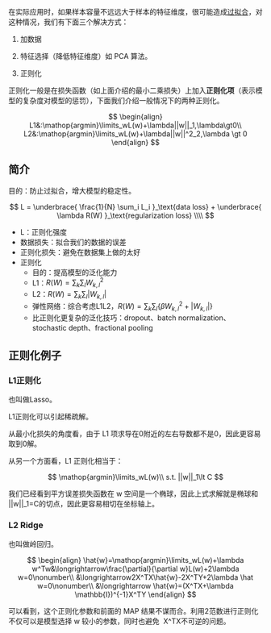 在实际应用时，如果样本容量不远远大于样本的特征维度，很可能造成[过拟合](过拟合.md)，对这种情况，我们有下面三个解决方式：

1. 加数据
    
2. 特征选择（降低特征维度）如 PCA 算法。
    
3. 正则化
    

正则化一般是在损失函数（如上面介绍的最小二乘损失）上加入**正则化项**（表示模型的复杂度对模型的惩罚），下面我们介绍一般情况下的两种正则化。

$$  
\begin{align} L1&:\mathop{argmin}\limits_wL(w)+\lambda||w||_1,\lambda\gt0\\ L2&:\mathop{argmin}\limits_wL(w)+\lambda||w||^2_2,\lambda \gt 0 \end{align}  
$$

## 简介


目的：防止过拟合，增大模型的稳定性。

$$
L =  \underbrace{ \frac{1}{N} \sum_i L_i }_\text{data loss} + \underbrace{ \lambda R(W) }_\text{regularization loss} \\\\
$$



- L：正则化强度
- 数据损失：拟合我们的数据的误差
- 正则化损失：避免在数据集上做的太好
- 正则化
  - 目的：提高模型的泛化能力
  - L1：$R(W) = \sum_k\sum_lW^2_{k,l}$
  - L2：$R(W) = \sum_k\sum_l{|W_{k, l}|}$
  - 弹性网络：综合考虑L1L2，$R(W) = \sum_k\sum_l\{{\beta W^2_{k,l}+|W_{k, l}|\}}$
  - 比正则化更复杂的泛化技巧：dropout、batch normalization、stochastic depth、fractional pooling


## 正则化例子
### L1正则化

也叫做Lasso。

L1正则化可以引起稀疏解。

从最小化损失的角度看，由于 L1 项求导在0附近的左右导数都不是0，因此更容易取到0解。

从另一个方面看，L1 正则化相当于：

$$  
\mathop{argmin}\limits_wL(w)\\ s.t. ||w||_1\lt C  
$$

  

我们已经看到平方误差损失函数在 w 空间是一个椭球，因此上式求解就是椭球和 ||w||_1=C的切点，因此更容易相切在坐标轴上。

### L2 Ridge

也叫做岭回归。

$$  
\begin{align} \hat{w}=\mathop{argmin}\limits_wL(w)+\lambda w^Tw&\longrightarrow\frac{\partial}{\partial w}L(w)+2\lambda w=0\nonumber\\ &\longrightarrow2X^TX\hat{w}-2X^TY+2\lambda \hat w=0\nonumber\\ &\longrightarrow \hat{w}=(X^TX+\lambda \mathbb{I})^{-1}X^TY \end{align}  
$$

  

可以看到，这个正则化参数和前面的 MAP 结果不谋而合。利用2范数进行正则化不仅可以是模型选择 w 较小的参数，同时也避免  X^TX不可逆的问题。